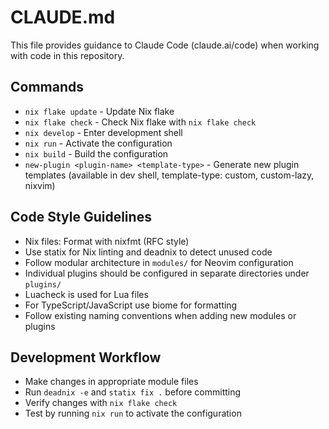 # CLAUDE.md

This file provides guidance to Claude Code (claude.ai/code) when working with
code in this repository.

## Commands

- `nix flake update` - Update Nix flake
- `nix flake check` - Check Nix flake with `nix flake check`
- `nix develop` - Enter development shell
- `nix run` - Activate the configuration
- `nix build` - Build the configuration
- `new-plugin <plugin-name> <template-type>` - Generate new plugin templates
  (available in dev shell, template-type: custom, custom-lazy, nixvim)

## Code Style Guidelines

- Nix files: Format with nixfmt (RFC style)
- Use statix for Nix linting and deadnix to detect unused code
- Follow modular architecture in `modules/` for Neovim configuration
- Individual plugins should be configured in separate directories under
  `plugins/`
- Luacheck is used for Lua files
- For TypeScript/JavaScript use biome for formatting
- Follow existing naming conventions when adding new modules or plugins

## Development Workflow

- Make changes in appropriate module files
- Run `deadnix -e` and `statix fix .` before committing
- Verify changes with `nix flake check`
- Test by running `nix run` to activate the configuration
